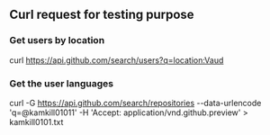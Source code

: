 ## Curl request for testing purpose


### Get users by location
curl https://api.github.com/search/users?q=location:Vaud

### Get the user languages
curl -G https://api.github.com/search/repositories --data-urlencode 'q=@kamkill01011' -H 'Accept: application/vnd.github.preview'  > kamkill0101.txt